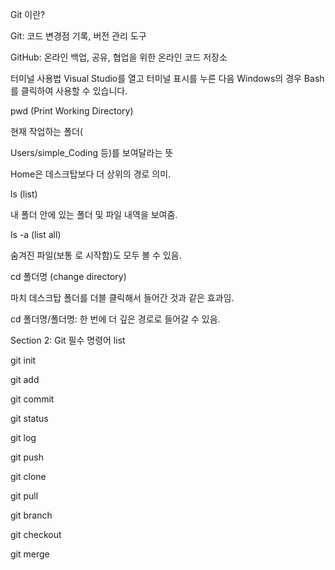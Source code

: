 Git 이란?

Git: 코드 변경점 기록, 버전 관리 도구 


GitHub: 온라인 백업, 공유, 협업을 위한 온라인 코드 저장소 

터미널 사용법
Visual Studio를 열고 터미널 표시를 누른 다음 Windows의 경우 Bash를 클릭하여 사용할 수 있습니다.


pwd (Print Working Directory) 

현재 작업하는 폴더(

Users/simple_Coding 등)를 보여달라는 뜻

Home은 데스크탑보다 더 상위의 경로 의미.


ls (list) 

내 폴더 안에 있는 폴더 및 파일 내역을 보여줌.


ls -a (list all) 

숨겨진 파일(보통 $\text{}$로 시작함)도 모두 볼 수 있음.


cd 폴더명 (change directory) 

마치 데스크탑 폴더를 더블 클릭해서 들어간 것과 같은 효과임.



cd 폴더명/폴더명: 한 번에 더 깊은 경로로 들어갈 수 있음.

Section 2: Git 필수 명령어 list 


git init 


git add 


git commit 


git status 


git log 


git push 


git clone 


git pull 


git branch 


git checkout 


git merge
 